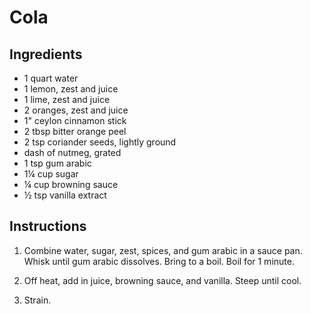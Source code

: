 # Cola

## Ingredients

 - 1 quart water
 - 1 lemon, zest and juice
 - 1 lime, zest and juice
 - 2 oranges, zest and juice
 - 1" ceylon cinnamon stick
 - 2 tbsp bitter orange peel
 - 2 tsp coriander seeds, lightly ground
 - dash of nutmeg, grated
 - 1 tsp gum arabic
 - 1¼ cup sugar
 - ¼ cup browning sauce
 - ½ tsp vanilla extract

## Instructions

 1. Combine water, sugar, zest, spices, and gum arabic in a sauce pan. Whisk
    until gum arabic dissolves. Bring to a boil. Boil for 1 minute.

 2. Off heat, add in juice, browning sauce, and vanilla. Steep until cool.

 3. Strain.
